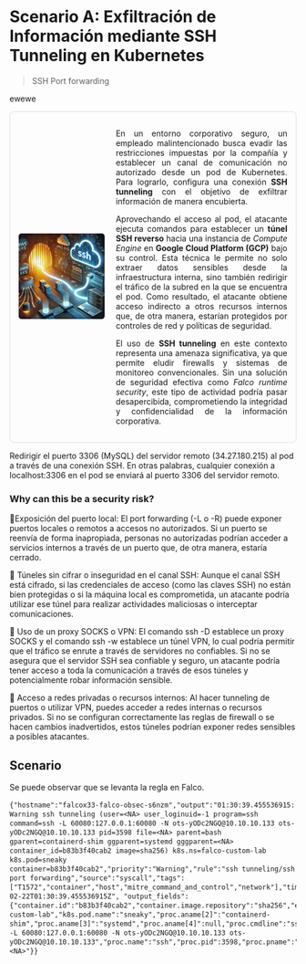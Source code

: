 # Scenario A: Exfiltración de Información mediante SSH Tunneling en Kubernetes

> SSH Port forwarding

<!-- <img src="../../assets/memoryDumping.webp" align="center" width="50%" height="50%"/> -->

<!-- <div style="text-align: center;"> -->

ewewe

<div style="display: flex; align-items: center; border: 1px solid #ddd; padding: 15px; border-radius: 8px;">
  <div style="flex: 1;">
    <img src="../../assets/ssh-port-forwarding.webp" style="max-width: 100%; height: auto; border-radius: 5px;" />
  </div>
  <div style="flex: 2; padding-left: 20px; text-align: justify;">
    <p>
      En un entorno corporativo seguro, un empleado malintencionado busca evadir las restricciones impuestas por la compañía y establecer un canal de comunicación no autorizado desde un pod de Kubernetes. Para lograrlo, configura una conexión <strong>SSH tunneling</strong> con el objetivo de exfiltrar información de manera encubierta.
    </p>
    <p>
      Aprovechando el acceso al pod, el atacante ejecuta comandos para establecer un <strong>túnel SSH reverso</strong> hacia una instancia de <em>Compute Engine</em> en <strong>Google Cloud Platform (GCP)</strong> bajo su control. Esta técnica le permite no solo extraer datos sensibles desde la infraestructura interna, sino también redirigir el tráfico de la subred en la que se encuentra el pod. Como resultado, el atacante obtiene acceso indirecto a otros recursos internos que, de otra manera, estarían protegidos por controles de red y políticas de seguridad.
    </p>
    <p>
      El uso de <strong>SSH tunneling</strong> en este contexto representa una amenaza significativa, ya que permite eludir firewalls y sistemas de monitoreo convencionales. Sin una solución de seguridad efectiva como <em>Falco runtime security</em>, este tipo de actividad podría pasar desapercibida, comprometiendo la integridad y confidencialidad de la información corporativa.
    </p>
  </div>
</div>


Redirigir el puerto 3306 (MySQL) del servidor remoto (34.27.180.215) al pod a través de una conexión SSH. En otras palabras, cualquier conexión a localhost:3306 en el pod se enviará al puerto 3306 del servidor remoto.


### Why can this be a security risk?

🔸Exposición del puerto local: El port forwarding (-L o -R) puede exponer puertos locales o remotos a accesos no autorizados. Si un puerto se reenvía de forma inapropiada, personas no autorizadas podrían acceder a servicios internos a través de un puerto que, de otra manera, estaría cerrado.

🔸 Túneles sin cifrar o inseguridad en el canal SSH: Aunque el canal SSH está cifrado, si las credenciales de acceso (como las claves SSH) no están bien protegidas o si la máquina local es comprometida, un atacante podría utilizar ese túnel para realizar actividades maliciosas o interceptar comunicaciones.

🔸 Uso de un proxy SOCKS o VPN: El comando ssh -D establece un proxy SOCKS y el comando ssh -w establece un túnel VPN, lo cual podría permitir que el tráfico se enrute a través de servidores no confiables. Si no se asegura que el servidor SSH sea confiable y seguro, un atacante podría tener acceso a toda la comunicación a través de esos túneles y potencialmente robar información sensible.

🔸 Acceso a redes privadas o recursos internos: Al hacer tunneling de puertos o utilizar VPN, puedes acceder a redes internas o recursos privados. Si no se configuran correctamente las reglas de firewall o se hacen cambios inadvertidos, estos túneles podrían exponer redes sensibles a posibles atacantes.


## Scenario



Se puede observar que se levanta la regla en Falco.

    {"hostname":"falcox33-falco-obsec-s6nzm","output":"01:30:39.455536915: Warning ssh tunneling (user=<NA> user_loginuid=-1 program=ssh command=ssh -L 60080:127.0.0.1:60080 -N ots-yODc2NGQ@10.10.10.133 ots-yODc2NGQ@10.10.10.133 pid=3598 file=<NA> parent=bash gparent=containerd-shim ggparent=systemd gggparent=<NA> container_id=b83b3f40cab2 image=sha256) k8s.ns=falco-custom-lab k8s.pod=sneaky container=b83b3f40cab2","priority":"Warning","rule":"ssh tunneling/ssh port forwarding","source":"syscall","tags":["T1572","container","host","mitre_command_and_control","network"],"time":"2025-02-22T01:30:39.455536915Z", "output_fields": {"container.id":"b83b3f40cab2","container.image.repository":"sha256","evt.time":1740187839455536915,"fd.name":null,"k8s.ns.name":"falco-custom-lab","k8s.pod.name":"sneaky","proc.aname[2]":"containerd-shim","proc.aname[3]":"systemd","proc.aname[4]":null,"proc.cmdline":"ssh -L 60080:127.0.0.1:60080 -N ots-yODc2NGQ@10.10.10.133 ots-yODc2NGQ@10.10.10.133","proc.name":"ssh","proc.pid":3598,"proc.pname":"bash","user.loginuid":-1,"user.name":"<NA>"}}


